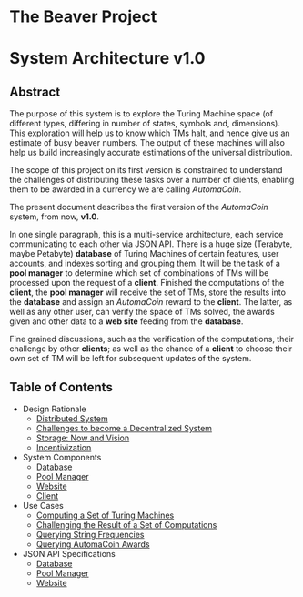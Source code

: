 # The Beaver Project
# System Architecture v1.0

## Abstract

The purpose of this system is to explore the Turing Machine space (of different
types, differing in number of states, symbols and, dimensions). This exploration
will help us to know which TMs halt, and hence give us an estimate of busy
beaver numbers. The output of these machines will also help us build
increasingly accurate estimations of the universal distribution.

The scope of this project on its first version is constrained to understand the
challenges of distributing these tasks over a number of clients, enabling them
to be awarded in a currency we are calling _AutomaCoin_.

The present document describes the first version of the _AutomaCoin_ system,
from now, **v1.0**.

In one single paragraph, this is a multi-service architecture, each service
communicating to each other via JSON API. There is a huge size (Terabyte, maybe
Petabyte) **database** of Turing Machines of certain features, user accounts,
and indexes sorting and grouping them. It will be the task of a **pool manager**
to determine which set of combinations of TMs will be processed upon the request
of a **client**. Finished the computations of the **client**, the **pool
manager** will receive the set of TMs, store the results into the **database**
and assign an _AutomaCoin_ reward to the **client**. The latter, as well as any
other user, can verify the space of TMs solved, the awards given and other data
to a **web site** feeding from the **database**.

Fine grained discussions, such as the verification of the computations, their
challenge by other **clients**; as well as the chance of a **client** to choose
their own set of TM will be left for subsequent updates of the system.

## Table of Contents

* Design Rationale
  * [Distributed System](design-rationale-distributed-system.md)
  * [Challenges to become a Decentralized System](design-rationale-challenges-decentralized-system.md)
  * [Storage: Now and Vision](design-rationale-storage-now-and-vision.md)
  * [Incentivization](design-rationale-incentivization.md)
* System Components
  * [Database](components-database.md)
  * [Pool Manager](components-pool-manager.md)
  * [Website](components-website.md)
  * [Client](components-website.md)
* Use Cases
  * [Computing a Set of Turing Machines](use-case-computing-a-set-of-tms.md)
  * [Challenging the Result of a Set of Computations](use-case-challenging-results.md)
  * [Querying String Frequencies](use-case-querying-string-frequencies.md)
  * [Querying AutomaCoin Awards](use-case-querying-awards.md)
* JSON API Specifications
  * [Database](json-api-database.md)
  * [Pool Manager](json-api-database.md)
  * [Website](json-api-database.md)
